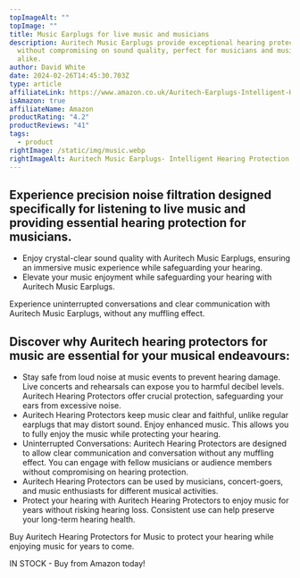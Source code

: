 ```yaml
---
topImageAlt: ""
topImage: ""
title: Music Earplugs for live music and musicians
description: Auritech Music Earplugs provide exceptional hearing protection
  without compromising on sound quality, perfect for musicians and music lovers
  alike.
author: David White
date: 2024-02-26T14:45:30.703Z
type: article
affiliateLink: https://www.amazon.co.uk/Auritech-Earplugs-Intelligent-Hearing-Protection/dp/B00DEJDAZQ?maas=maas_adg_B4BC438E3258C0E4687516CF93C21EE1_afap_abs&ref_=aa_maas&tag=maas
isAmazon: true
affiliateName: Amazon
productRating: "4.2"
productReviews: "41"
tags:
  - product
rightImage: /static/img/music.webp
rightImageAlt: Auritech Music Earplugs- Intelligent Hearing Protection for music lovers
---
```

## Experience precision noise filtration designed specifically for listening to live music and providing essential hearing protection for musicians.

* Enjoy crystal-clear sound quality with Auritech Music Earplugs, ensuring an immersive music experience while safeguarding your hearing.
* Elevate your music enjoyment while safeguarding your hearing with Auritech Music Earplugs.

Experience uninterrupted conversations and clear communication with Auritech Music Earplugs, without any muffling effect.

## Discover why Auritech hearing protectors for music are essential for your musical endeavours:

* Stay safe from loud noise at music events to prevent hearing damage. Live concerts and rehearsals can expose you to harmful decibel levels. Auritech Hearing Protectors offer crucial protection, safeguarding your ears from excessive noise.
* Auritech Hearing Protectors keep music clear and faithful, unlike regular earplugs that may distort sound. Enjoy enhanced music. This allows you to fully enjoy the music while protecting your hearing.
* Uninterrupted Conversations: Auritech Hearing Protectors are designed to allow clear communication and conversation without any muffling effect. You can engage with fellow musicians or audience members without compromising on hearing protection.
* Auritech Hearing Protectors can be used by musicians, concert-goers, and music enthusiasts for different musical activities.
* Protect your hearing with Auritech Hearing Protectors to enjoy music for years without risking hearing loss. Consistent use can help preserve your long-term hearing health.

Buy Auritech Hearing Protectors for Music to protect your hearing while enjoying music for years to come.

IN STOCK - Buy from Amazon today!
